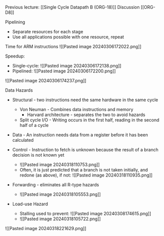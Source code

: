 Previous lecture: [[Single Cycle Datapath B (ORG-18)]]
Discussion [[ORG-D8]]


Pipelining
- Separate resources for each stage
- Use all applications possible with one resource, repeat

Time for ARM instructions ![[Pasted image 20240306172022.png]]

Speedup:
- Single-cycle: ![[Pasted image 20240306172138.png]]
- Pipelined: ![[Pasted image 20240306172200.png]]

![[Pasted image 20240306174237.png]]

Data Hazards
- Structural - two instructions need the same hardware in the same cycle
	- Von Neuman - Combines data instructions and memory
		- Harvard architecture - separates the two to avoid hazards
	- Split cycle I/O - Writing occurs in the first half, reading in the second half of a cycle
- Data - An instruction needs data from a register before it has been calculated
- Control - Instruction to fetch is unknown because the result of a branch decision is not known yet
	- ![[Pasted image 20240318110753.png]]
	- Often, it is just predicted that a branch is not taken initially, and redone (as above), if not: ![[Pasted image 20240318110935.png]]


- Forwarding - eliminates all R-type hazards
	- ![[Pasted image 20240318105553.png]]
- Load-use Hazard
	- Stalling used to prevent: ![[Pasted image 20240308174615.png]]
	- ![[Pasted image 20240318105722.png]]

![[Pasted image 20240318221629.png]]